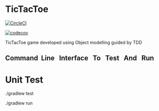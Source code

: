 # TicTacToe

[![CircleCI](https://circleci.com/gh/Manikkumar1988/TicTacToe.svg?style=svg)](https://circleci.com/gh/Manikkumar1988/TicTacToe)

[![codecov](https://codecov.io/gh/Manikkumar1988/TicTacToe/branch/master/graph/badge.svg)](https://codecov.io/gh/Manikkumar1988/TicTacToe)

TicTacToe game developed using Object modelling guided by TDD


## Command ​ ​ Line ​ ​ Interface ​ ​ To ​ ​ Test ​ ​ And ​ ​ Run

# Unit​ ​Test

./gradlew​ ​test

./gradlew​ ​run
